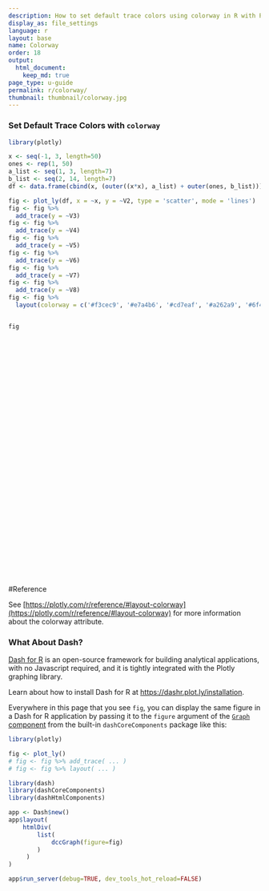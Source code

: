 ```yaml
---
description: How to set default trace colors using colorway in R with Plotly.
display_as: file_settings
language: r
layout: base
name: Colorway
order: 18
output:
  html_document:
    keep_md: true
page_type: u-guide
permalink: r/colorway/
thumbnail: thumbnail/colorway.jpg
---
```



### Set Default Trace Colors with `colorway`


```r
library(plotly)

x <- seq(-1, 3, length=50)
ones <- rep(1, 50)
a_list <- seq(1, 3, length=7)
b_list <- seq(2, 14, length=7)
df <- data.frame(cbind(x, (outer((x*x), a_list) + outer(ones, b_list))))

fig <- plot_ly(df, x = ~x, y = ~V2, type = 'scatter', mode = 'lines') 
fig <- fig %>%
  add_trace(y = ~V3) 
fig <- fig %>%
  add_trace(y = ~V4) 
fig <- fig %>%
  add_trace(y = ~V5) 
fig <- fig %>%
  add_trace(y = ~V6) 
fig <- fig %>%
  add_trace(y = ~V7) 
fig <- fig %>%
  add_trace(y = ~V8) 
fig <- fig %>%
  layout(colorway = c('#f3cec9', '#e7a4b6', '#cd7eaf', '#a262a9', '#6f4d96', '#3d3b72', '#182844'))


fig
```

<div id="htmlwidget-eec381c1707ee532a98a" style="width:672px;height:480px;" class="plotly html-widget"></div>
<script type="application/json" data-for="htmlwidget-eec381c1707ee532a98a">{"x":{"visdat":{"71ee392f7d2b":["function () ","plotlyVisDat"]},"cur_data":"71ee392f7d2b","attrs":{"71ee392f7d2b":{"x":{},"y":{},"mode":"lines","alpha_stroke":1,"sizes":[10,100],"spans":[1,20],"type":"scatter"},"71ee392f7d2b.1":{"x":{},"y":{},"mode":"lines","alpha_stroke":1,"sizes":[10,100],"spans":[1,20],"type":"scatter","inherit":true},"71ee392f7d2b.2":{"x":{},"y":{},"mode":"lines","alpha_stroke":1,"sizes":[10,100],"spans":[1,20],"type":"scatter","inherit":true},"71ee392f7d2b.3":{"x":{},"y":{},"mode":"lines","alpha_stroke":1,"sizes":[10,100],"spans":[1,20],"type":"scatter","inherit":true},"71ee392f7d2b.4":{"x":{},"y":{},"mode":"lines","alpha_stroke":1,"sizes":[10,100],"spans":[1,20],"type":"scatter","inherit":true},"71ee392f7d2b.5":{"x":{},"y":{},"mode":"lines","alpha_stroke":1,"sizes":[10,100],"spans":[1,20],"type":"scatter","inherit":true},"71ee392f7d2b.6":{"x":{},"y":{},"mode":"lines","alpha_stroke":1,"sizes":[10,100],"spans":[1,20],"type":"scatter","inherit":true}},"layout":{"margin":{"b":40,"l":60,"t":25,"r":10},"colorway":["#f3cec9","#e7a4b6","#cd7eaf","#a262a9","#6f4d96","#3d3b72","#182844"],"xaxis":{"domain":[0,1],"automargin":true,"title":"x"},"yaxis":{"domain":[0,1],"automargin":true,"title":"V2"},"hovermode":"closest","showlegend":true},"source":"A","config":{"showSendToCloud":false},"data":[{"x":[-1,-0.918367346938776,-0.836734693877551,-0.755102040816326,-0.673469387755102,-0.591836734693878,-0.510204081632653,-0.428571428571429,-0.346938775510204,-0.26530612244898,-0.183673469387755,-0.102040816326531,-0.0204081632653061,0.0612244897959182,0.142857142857143,0.224489795918367,0.306122448979592,0.387755102040816,0.469387755102041,0.551020408163265,0.63265306122449,0.714285714285714,0.795918367346939,0.877551020408163,0.959183673469388,1.04081632653061,1.12244897959184,1.20408163265306,1.28571428571429,1.36734693877551,1.44897959183673,1.53061224489796,1.61224489795918,1.69387755102041,1.77551020408163,1.85714285714286,1.93877551020408,2.02040816326531,2.10204081632653,2.18367346938775,2.26530612244898,2.3469387755102,2.42857142857143,2.51020408163265,2.59183673469388,2.6734693877551,2.75510204081633,2.83673469387755,2.91836734693878,3],"y":[3,2.84339858392337,2.70012494793836,2.57017909204498,2.45356101624323,2.35027072053311,2.26030820491462,2.18367346938776,2.12036651395252,2.07038733860891,2.03373594335693,2.01041232819658,2.00041649312786,2.00374843815077,2.02040816326531,2.05039566847147,2.09371095376926,2.15035401915868,2.22032486463973,2.30362349021241,2.40024989587672,2.51020408163265,2.63348604748022,2.77009579341941,2.92003331945023,3.08329862557268,3.25989171178675,3.44981257809246,3.6530612244898,3.86963765097876,4.09954185755935,4.34277384423157,4.59933361099542,4.86922115785089,5.152436484798,5.44897959183673,5.7588504789671,6.08204914618909,6.41857559350271,6.76842982090795,7.13161182840483,7.50812161599333,7.89795918367347,8.30112453144523,8.71761765930862,9.14743856726364,9.59058725531029,10.0470637234486,10.5168679716785,11],"mode":"lines","type":"scatter","marker":{"color":"rgba(243,206,201,1)","line":{"color":"rgba(243,206,201,1)"}},"error_y":{"color":"rgba(243,206,201,1)"},"error_x":{"color":"rgba(243,206,201,1)"},"line":{"color":"rgba(243,206,201,1)"},"xaxis":"x","yaxis":"y","frame":null},{"x":[-1,-0.918367346938776,-0.836734693877551,-0.755102040816326,-0.673469387755102,-0.591836734693878,-0.510204081632653,-0.428571428571429,-0.346938775510204,-0.26530612244898,-0.183673469387755,-0.102040816326531,-0.0204081632653061,0.0612244897959182,0.142857142857143,0.224489795918367,0.306122448979592,0.387755102040816,0.469387755102041,0.551020408163265,0.63265306122449,0.714285714285714,0.795918367346939,0.877551020408163,0.959183673469388,1.04081632653061,1.12244897959184,1.20408163265306,1.28571428571429,1.36734693877551,1.44897959183673,1.53061224489796,1.61224489795918,1.69387755102041,1.77551020408163,1.85714285714286,1.93877551020408,2.02040816326531,2.10204081632653,2.18367346938775,2.26530612244898,2.3469387755102,2.42857142857143,2.51020408163265,2.59183673469388,2.6734693877551,2.75510204081633,2.83673469387755,2.91836734693878,3],"y":[5.33333333333333,5.12453144523115,4.93349993058448,4.76023878939331,4.60474802165764,4.46702762737748,4.34707760655283,4.24489795918367,4.16048868527003,4.09384978481188,4.04498125780925,4.01388310426211,4.00055532417048,4.00499791753436,4.02721088435374,4.06719422462863,4.12494793835902,4.20047202554491,4.29376648618631,4.40483132028321,4.53366652783562,4.68027210884354,4.84464806330695,5.02679439122588,5.22671109260031,5.44439816743024,5.67985561571567,5.93308343745661,6.20408163265306,6.49285020130501,6.79938914341247,7.12369845897543,7.46577814799389,7.82562821046786,8.20324864639733,8.59863945578231,9.01180063862279,9.44273219491878,9.89143412467028,10.3579064278773,10.8421491045398,11.3441621546578,11.8639455782313,12.4014993752603,12.9568235457448,13.5299180896849,14.1207830070804,14.7294182979314,15.355823962238,16],"mode":"lines","type":"scatter","marker":{"color":"rgba(231,164,182,1)","line":{"color":"rgba(231,164,182,1)"}},"error_y":{"color":"rgba(231,164,182,1)"},"error_x":{"color":"rgba(231,164,182,1)"},"line":{"color":"rgba(231,164,182,1)"},"xaxis":"x","yaxis":"y","frame":null},{"x":[-1,-0.918367346938776,-0.836734693877551,-0.755102040816326,-0.673469387755102,-0.591836734693878,-0.510204081632653,-0.428571428571429,-0.346938775510204,-0.26530612244898,-0.183673469387755,-0.102040816326531,-0.0204081632653061,0.0612244897959182,0.142857142857143,0.224489795918367,0.306122448979592,0.387755102040816,0.469387755102041,0.551020408163265,0.63265306122449,0.714285714285714,0.795918367346939,0.877551020408163,0.959183673469388,1.04081632653061,1.12244897959184,1.20408163265306,1.28571428571429,1.36734693877551,1.44897959183673,1.53061224489796,1.61224489795918,1.69387755102041,1.77551020408163,1.85714285714286,1.93877551020408,2.02040816326531,2.10204081632653,2.18367346938775,2.26530612244898,2.3469387755102,2.42857142857143,2.51020408163265,2.59183673469388,2.6734693877551,2.75510204081633,2.83673469387755,2.91836734693878,3],"y":[7.66666666666667,7.40566430653894,7.1668749132306,6.95029848674164,6.75593502707205,6.58378453422185,6.43384700819103,6.30612244897959,6.20061085658753,6.11731223101486,6.05622657226156,6.01735388032764,6.00069415521311,6.00624739691795,6.03401360544218,6.08399278078578,6.15618492294877,6.25059003193114,6.36720810773289,6.50603915035402,6.66708315979453,6.85034013605442,7.05581007913369,7.28349298903235,7.53338886575038,7.8054977092878,8.09981951964459,8.41635429682077,8.75510204081633,9.11606275163127,9.49923642926558,9.90462307371928,10.3322226849924,10.7820352630848,11.2540608079967,11.7482993197279,12.2647507982785,12.8034152436485,13.3642926558378,13.9473830348466,14.5526863806747,15.1802026933222,15.8299319727891,16.5018742190754,17.196029432181,17.9123976121061,18.6509787588505,19.4117728724143,20.1947799527974,21],"mode":"lines","type":"scatter","marker":{"color":"rgba(205,126,175,1)","line":{"color":"rgba(205,126,175,1)"}},"error_y":{"color":"rgba(205,126,175,1)"},"error_x":{"color":"rgba(205,126,175,1)"},"line":{"color":"rgba(205,126,175,1)"},"xaxis":"x","yaxis":"y","frame":null},{"x":[-1,-0.918367346938776,-0.836734693877551,-0.755102040816326,-0.673469387755102,-0.591836734693878,-0.510204081632653,-0.428571428571429,-0.346938775510204,-0.26530612244898,-0.183673469387755,-0.102040816326531,-0.0204081632653061,0.0612244897959182,0.142857142857143,0.224489795918367,0.306122448979592,0.387755102040816,0.469387755102041,0.551020408163265,0.63265306122449,0.714285714285714,0.795918367346939,0.877551020408163,0.959183673469388,1.04081632653061,1.12244897959184,1.20408163265306,1.28571428571429,1.36734693877551,1.44897959183673,1.53061224489796,1.61224489795918,1.69387755102041,1.77551020408163,1.85714285714286,1.93877551020408,2.02040816326531,2.10204081632653,2.18367346938775,2.26530612244898,2.3469387755102,2.42857142857143,2.51020408163265,2.59183673469388,2.6734693877551,2.75510204081633,2.83673469387755,2.91836734693878,3],"y":[10,9.68679716784673,9.40024989587672,9.14035818408996,8.90712203248646,8.70054144106622,8.52061640982924,8.36734693877551,8.24073302790504,8.14077467721783,8.06747188671387,8.02082465639317,8.00083298625573,8.00749687630154,8.04081632653061,8.10079133694294,8.18742190753852,8.30070803831737,8.44064972927947,8.60724698042482,8.80049979175343,9.02040816326531,9.26697209496043,9.54019158683882,9.84006663890046,10.1665972511454,10.5197834235735,10.8996251561849,11.3061224489796,11.7392753019575,12.1990837151187,12.6855476884631,13.1986672219908,13.7384423157018,14.304872969596,14.8979591836735,15.5177009579342,16.1640982923782,16.8371511870054,17.5368596418159,18.2632236568097,19.0162432319867,19.7959183673469,20.6022490628905,21.4352353186172,22.2948771345273,23.1811745106206,24.0941274468971,25.0337359433569,26],"mode":"lines","type":"scatter","marker":{"color":"rgba(162,98,169,1)","line":{"color":"rgba(162,98,169,1)"}},"error_y":{"color":"rgba(162,98,169,1)"},"error_x":{"color":"rgba(162,98,169,1)"},"line":{"color":"rgba(162,98,169,1)"},"xaxis":"x","yaxis":"y","frame":null},{"x":[-1,-0.918367346938776,-0.836734693877551,-0.755102040816326,-0.673469387755102,-0.591836734693878,-0.510204081632653,-0.428571428571429,-0.346938775510204,-0.26530612244898,-0.183673469387755,-0.102040816326531,-0.0204081632653061,0.0612244897959182,0.142857142857143,0.224489795918367,0.306122448979592,0.387755102040816,0.469387755102041,0.551020408163265,0.63265306122449,0.714285714285714,0.795918367346939,0.877551020408163,0.959183673469388,1.04081632653061,1.12244897959184,1.20408163265306,1.28571428571429,1.36734693877551,1.44897959183673,1.53061224489796,1.61224489795918,1.69387755102041,1.77551020408163,1.85714285714286,1.93877551020408,2.02040816326531,2.10204081632653,2.18367346938775,2.26530612244898,2.3469387755102,2.42857142857143,2.51020408163265,2.59183673469388,2.6734693877551,2.75510204081633,2.83673469387755,2.91836734693878,3],"y":[12.3333333333333,11.9679300291545,11.6336248785228,11.3304178814383,11.0583090379009,10.8172983479106,10.6073858114674,10.4285714285714,10.2808551992225,10.1642371234208,10.0787172011662,10.0242954324587,10.0009718172983,10.0087463556851,10.047619047619,10.1175898931001,10.2186588921283,10.3508260447036,10.514091350826,10.7084548104956,10.9339164237123,11.1904761904762,11.4781341107872,11.7968901846453,12.1467444120505,12.5276967930029,12.9397473275024,13.3828960155491,13.8571428571429,14.3624878522838,14.8989310009718,15.466472303207,16.0651117589893,16.6948493683188,17.3556851311953,18.047619047619,18.7706511175899,19.5247813411079,20.310009718173,21.1263362487852,21.9737609329446,22.8522837706511,23.7619047619048,24.7026239067055,25.6744412050534,26.6773566569485,27.7113702623907,28.77648202138,29.8726919339164,31],"mode":"lines","type":"scatter","marker":{"color":"rgba(111,77,150,1)","line":{"color":"rgba(111,77,150,1)"}},"error_y":{"color":"rgba(111,77,150,1)"},"error_x":{"color":"rgba(111,77,150,1)"},"line":{"color":"rgba(111,77,150,1)"},"xaxis":"x","yaxis":"y","frame":null},{"x":[-1,-0.918367346938776,-0.836734693877551,-0.755102040816326,-0.673469387755102,-0.591836734693878,-0.510204081632653,-0.428571428571429,-0.346938775510204,-0.26530612244898,-0.183673469387755,-0.102040816326531,-0.0204081632653061,0.0612244897959182,0.142857142857143,0.224489795918367,0.306122448979592,0.387755102040816,0.469387755102041,0.551020408163265,0.63265306122449,0.714285714285714,0.795918367346939,0.877551020408163,0.959183673469388,1.04081632653061,1.12244897959184,1.20408163265306,1.28571428571429,1.36734693877551,1.44897959183673,1.53061224489796,1.61224489795918,1.69387755102041,1.77551020408163,1.85714285714286,1.93877551020408,2.02040816326531,2.10204081632653,2.18367346938775,2.26530612244898,2.3469387755102,2.42857142857143,2.51020408163265,2.59183673469388,2.6734693877551,2.75510204081633,2.83673469387755,2.91836734693878,3],"y":[14.6666666666667,14.2490628904623,13.866999861169,13.5204775787866,13.2094960433153,12.934055254755,12.6941552131057,12.4897959183673,12.3209773705401,12.1876995696238,12.0899625156185,12.0277662085242,12.001110648341,12.0099958350687,12.0544217687075,12.1343884492573,12.249895876718,12.4009440510898,12.5875329723726,12.8096626405664,13.0673330556712,13.3605442176871,13.6892961266139,14.0535887824518,14.4534221852006,14.8887963348605,15.3597112314313,15.8661668749132,16.4081632653061,16.98570040261,17.5987782868249,18.2473969179509,18.9315562959878,19.6512564209357,20.4064972927947,21.1972789115646,22.0236012772456,22.8854643898376,23.7828682493406,24.7158128557545,25.6842982090795,26.6883243093156,27.7278911564626,28.8029987505206,29.9136470914897,31.0598361793697,32.2415660141608,33.4588365958628,34.7116479244759,36],"mode":"lines","type":"scatter","marker":{"color":"rgba(61,59,114,1)","line":{"color":"rgba(61,59,114,1)"}},"error_y":{"color":"rgba(61,59,114,1)"},"error_x":{"color":"rgba(61,59,114,1)"},"line":{"color":"rgba(61,59,114,1)"},"xaxis":"x","yaxis":"y","frame":null},{"x":[-1,-0.918367346938776,-0.836734693877551,-0.755102040816326,-0.673469387755102,-0.591836734693878,-0.510204081632653,-0.428571428571429,-0.346938775510204,-0.26530612244898,-0.183673469387755,-0.102040816326531,-0.0204081632653061,0.0612244897959182,0.142857142857143,0.224489795918367,0.306122448979592,0.387755102040816,0.469387755102041,0.551020408163265,0.63265306122449,0.714285714285714,0.795918367346939,0.877551020408163,0.959183673469388,1.04081632653061,1.12244897959184,1.20408163265306,1.28571428571429,1.36734693877551,1.44897959183673,1.53061224489796,1.61224489795918,1.69387755102041,1.77551020408163,1.85714285714286,1.93877551020408,2.02040816326531,2.10204081632653,2.18367346938775,2.26530612244898,2.3469387755102,2.42857142857143,2.51020408163265,2.59183673469388,2.6734693877551,2.75510204081633,2.83673469387755,2.91836734693878,3],"y":[17,16.5301957517701,16.1003748438151,15.7105372761349,15.3606830487297,15.0508121615993,14.7809246147439,14.5510204081633,14.3610995418576,14.2111620158267,14.1012078300708,14.0312369845898,14.0012494793836,14.0112453144523,14.0612244897959,14.1511870054144,14.2811328613078,14.4510620574761,14.6609745939192,14.9108704706372,15.2007496876302,15.530612244898,15.9004581424406,16.3102873802582,16.7600999583507,17.249895876718,17.7796751353603,18.3494377342774,18.9591836734694,19.6089129529363,20.298625572678,21.0283215326947,21.7980008329863,22.6076634735527,23.457309454394,24.3469387755102,25.2765514369013,26.2461474385673,27.2557267805081,28.3052894627239,29.3948354852145,30.52436484798,31.6938775510204,32.9033735943357,34.1528529779259,35.4423157017909,36.7717617659309,38.1411911703457,39.5506039150354,41],"mode":"lines","type":"scatter","marker":{"color":"rgba(24,40,68,1)","line":{"color":"rgba(24,40,68,1)"}},"error_y":{"color":"rgba(24,40,68,1)"},"error_x":{"color":"rgba(24,40,68,1)"},"line":{"color":"rgba(24,40,68,1)"},"xaxis":"x","yaxis":"y","frame":null}],"highlight":{"on":"plotly_click","persistent":false,"dynamic":false,"selectize":false,"opacityDim":0.2,"selected":{"opacity":1},"debounce":0},"shinyEvents":["plotly_hover","plotly_click","plotly_selected","plotly_relayout","plotly_brushed","plotly_brushing","plotly_clickannotation","plotly_doubleclick","plotly_deselect","plotly_afterplot","plotly_sunburstclick"],"base_url":"https://plot.ly"},"evals":[],"jsHooks":[]}</script>

#Reference

See [https://plotly.com/r/reference/#layout-colorway](https://plotly.com/r/reference/#layout-colorway) for more information about the colorway attribute.
### What About Dash?

[Dash for R](https://dashr.plot.ly/) is an open-source framework for building analytical applications, with no Javascript required, and it is tightly integrated with the Plotly graphing library. 

Learn about how to install Dash for R at https://dashr.plot.ly/installation.

Everywhere in this page that you see `fig`, you can display the same figure in a Dash for R application by passing it to the `figure` argument of the [`Graph` component](https://dashr.plot.ly/dash-core-components/graph) from the built-in `dashCoreComponents` package like this:


```r
library(plotly)

fig <- plot_ly() 
# fig <- fig %>% add_trace( ... )
# fig <- fig %>% layout( ... ) 

library(dash)
library(dashCoreComponents)
library(dashHtmlComponents)

app <- Dash$new()
app$layout(
    htmlDiv(
        list(
            dccGraph(figure=fig) 
        )
     )
)

app$run_server(debug=TRUE, dev_tools_hot_reload=FALSE)
```
